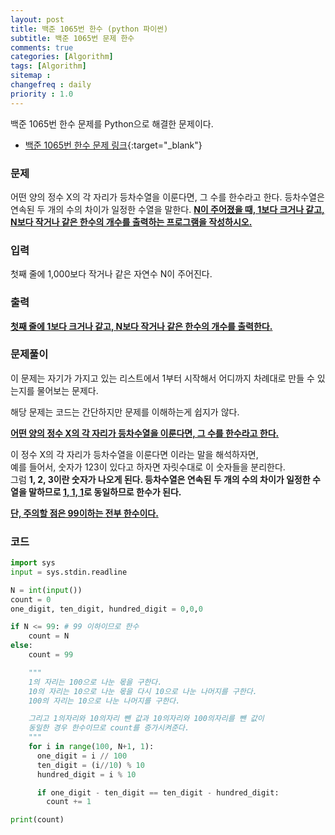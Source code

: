 ```yaml
---
layout: post
title: 백준 1065번 한수 (python 파이썬)
subtitle: 백준 1065번 문제 한수
comments: true
categories: [Algorithm]
tags: [Algorithm]
sitemap :
changefreq : daily
priority : 1.0
---
```

백준 1065번 한수 문제를 Python으로 해결한 문제이다.  

* [백준 1065번 한수 문제 링크](https://www.acmicpc.net/problem/1065){:target="_blank"}

### 문제 
어떤 양의 정수 X의 각 자리가 등차수열을 이룬다면, 그 수를 한수라고 한다. 등차수열은 연속된 두 개의 수의 차이가 일정한 수열을 말한다. **<u>N이 주어졌을 때, 1보다 크거나 같고, N보다 작거나 같은 한수의 개수를 출력하는 프로그램을 작성하시오.</u>**


### 입력
첫째 줄에 1,000보다 작거나 같은 자연수 N이 주어진다.

### 출력
**<u>첫째 줄에 1보다 크거나 같고, N보다 작거나 같은 한수의 개수를 출력한다.</u>**

### 문제풀이
이 문제는 자기가 가지고 있는 리스트에서 1부터 시작해서 어디까지 차례대로 만들 수 있는지를 물어보는 문제다.

해당 문제는 코드는 간단하지만 문제를 이해하는게 쉽지가 않다.  

**<u>어떤 양의 정수 X의 각 자리가 등차수열을 이룬다면, 그 수를 한수라고 한다.</u>**  

이 정수 X의 각 자리가 등차수열을 이룬다면 이라는 말을 해석하자면,  
예를 들어서, 숫자가 123이 있다고 하자면 자릿수대로 이 숫자들을 분리한다.  
그럼 **1, 2, 3이란 숫자가 나오게 된다. 등차수열은 연속된 두 개의 수의 차이가 일정한 수열을 말하므로 <u>1, 1, 1</u>로 동일하므로 한수가 된다.**

**<u>단, 주의할 점은 99이하는 전부 한수이다.</u>**

### 코드
```python
import sys
input = sys.stdin.readline

N = int(input())
count = 0
one_digit, ten_digit, hundred_digit = 0,0,0

if N <= 99: # 99 이하이므로 한수
	count = N
else:
	count = 99

	"""
	1의 자리는 100으로 나눈 몫을 구한다.
	10의 자리는 10으로 나눈 몫을 다시 10으로 나눈 나머지를 구한다.
	100의 자리는 10으로 나눈 나머지를 구한다.

	그리고 1의자리와 10의자리 뺀 값과 10의자리와 100의자리를 뺀 값이
	동일한 경우 한수이므로 count를 증가시켜준다.
	"""
	for i in range(100, N+1, 1):
	  one_digit = i // 100 
	  ten_digit = (i//10) % 10
	  hundred_digit = i % 10

	  if one_digit - ten_digit == ten_digit - hundred_digit:
	  	count += 1

print(count)
```